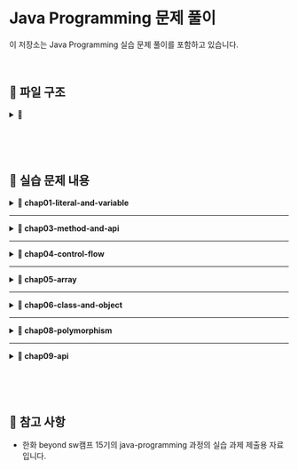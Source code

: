 # Java Programming 문제 풀이

이 저장소는 Java Programming 실습 문제 풀이를 포함하고 있습니다.

<br>

## 📂 파일 구조

<details>
<summary><strong>📂 </strong></summary>
 
```
📂 chap01-literal-and-variable
 ├── 📂 level01.basic
 │   ├── Application1.java
 │   ├── Application2.java
 └── 📂 level02.normal
     ├── Application1.java
     └── Application2.java
     
📂 chap03-method-and-api
 ├── 📂 level01.basic
 │   ├── Calculator.java
 │   └── Application.java
 └── 📂 level02.normal
     ├── RandomMaker.java
     └── Application.java
     
📂 chap04-control-flow
 ├── 📂 section01
 │   ├── 📂 level02.normal
 │   │   ├── Application1.java
 │   │   └── Application2.java
 │   ├── 📂 level03.hard
 │   │   ├── Application1.java
 │   │   └── Application2.java
 │   └── 📂 level04.advanced
 │       ├── Application1.java
 │       └── Application2.java
 └── 📂 section02
     ├── 📂 level02.normal
     │   ├── Application1.java
     │   ├── Application2.java
     │   └── Application3.java
     ├── 📂 level03.hard
     │   ├── Application1.java
     │   ├── Application2.java
     │   └── Application3.java
     └── 📂 level04.advanced
         └── Application1.java
     
📂 chap05-array
 ├── 📂 section01.array
 │   ├── 📂 level02.normal
 │   │   ├── Application1.java
 │   │   └── Application2.java
 │   ├── 📂 level03.hard
 │   │   └── Application1.java
 │   └── 📂 level04.advanced
 │       ├── Application1.java
 │       └── Application2.java
 └── 📂 section02.demensional_array
     └── 📂 level03.hard
         └── Application1.java
              
📂 chap06-class-and-object
 ├── 📂 level01.basic
 │   ├── 📂 student.model.dto
 │   │   └── StudentDTO.java
 │   └── 📂 student.run
 │       └── Application.java
 └── 📂 level02.normal
     ├── 📂 book.model.dto
     │   └── bookDTO.java
     └── 📂 book.run
         └── Application.java
         
📂 chap08-polymorphism
 └── 📂 level01.basic
     ├── Shape.java
     ├── ShapeManager.java
     ├── Resizable.java
     ├── Circle.java
     ├── Rectangle.java
     ├── Triangle.java
     └── Application.java
     
📂 chap09-api
 └── 📂 level01.basic
     ├── Application1.java
     └── Application2.java
```
</details>

<br><br><br>

## 📄 실습 문제 내용


<details>
<summary><strong>📁 chap01-literal-and-variable</strong></summary>


<details>
<summary><strong>📂 - Level 01 - Basic</strong></summary>

**📌 문제 개요**

- **패키지:** `com.meowdule.level01.basic`
- **구현 클래스:**
  - `Application1.java`
    - 두 개의 정수를 선언하여 사칙연산을 수행하고 결과 출력
  - `Application2.java`
    - 사각형의 넓이와 둘레를 계산하여 출력
<details>
<summary>🛠 실행 예시</summary>

```
-- 출력 예시 - Application1 --
더하기 결과  : 50
빼기 결과 : -10
곱하기 결과 : 600
나누기한 몫 : 0
나누기한 나머지 : 20
```
```
-- 출력 예시 - Application2 --
면적 : 455.0
둘레 : 97.8
```

</details>

</details>

<br>

<details>

<summary><strong>📂 - Level 02 - Normal</strong></summary>

**📌 문제 개요**

- **패키지:** `com.meowdule.level02.normal`
- **구현 클래스:**
  - `Application1.java`
    - 문자 'a'의 유니코드 값을 출력
  - `Application2.java`
    - 국어, 수학, 영어 점수를 저장하고 총점과 평균을 정수로 변환하여 출력
<details>
<summary>🛠 실행 예시</summary>

```
-- 출력 예시 - Application1 --
문자 a의 unicode : 97
```
```
-- 출력 예시 - Application1 --
총점 : 201
평균 : 67
```

</details>

</details>



</details>

---


<details>
<summary><strong>📁 chap03-method-and-api</strong></summary>


<details>
<summary><strong>📂 - Level 01 - Basic</strong></summary>

**📌 문제 개요**

- **패키지:** `com.greedy.level01.basic`
- **구현 클래스:**
  - `Calculator.java`
    - `checkMethod()`: 메서드 호출 확인용
    - `sum1to10()`: 1부터 10까지의 합 반환
    - `checkMaxNumber(a, b)`: 두 수 중 큰 값 출력
    - `sumTwoNumber(a, b)`: 두 수의 합 반환
    - `minusTwoNumber(a, b)`: 두 수의 차 반환
  - `Application.java`
    - `main()`: `Calculator`의 모든 메서드를 호출하여 결과 출력

📄 **[문제 PDF 보기](pdf/chap03-method-and-api-practice-quiestion.com.greedy.level01.basic.pdf)**

<details>
<summary>🛠 실행 예시</summary>

```
메소드 호출 확인
1부터 10까지의 합 : 55
두 수 중 큰 수는 20이다.
10과 20의 합은 : 30
10과 5의 차는 : 5
```

</details>

</details>

<br>

<details>
<summary><strong>📂 - Level 02 - Normal</strong></summary>

**📌 문제 개요**

- **패키지:** `com.greedy.level02.normal`
- **구현 클래스:**
  - `RandomMaker.java`
    - `randomNumber(min, max)`: 최소값~최대값 범위의 난수 반환
    - `randomUpperAlphabet(length)`: 랜덤 대문자 문자열 반환
    - `rockPaperScissors()`: 가위, 바위, 보 중 하나 반환
    - `tossCoin()`: 동전 앞면 또는 뒷면 반환
  - `Application.java`
    - `main()`: `RandomMaker`의 모든 메서드를 호출하여 결과 출력

📄 **[문제 PDF 보기](pdf/chap03-method-and-api-practice-quiestion.com.greedy.level02.normal.pdf)**

<details>
<summary>🛠 실행 예시:</summary>

```
-35
SLDIBMELEA
가위
앞면
```
</details>

</details>



</details>

---

<details>
<summary><strong>📁 chap04-control-flow</strong></summary>

<details>
<summary><strong>📂 - section01.conditional</strong></summary>

<details>
<summary><strong>📂 - - Level 02 - Normal</strong></summary>

**📌 문제 개요**

- **패키지:** `com.meowdule.section01.conditional.level02.normal`
- **구현 클래스:**
  - `Application1.java`
    - 1~10 사이의 정수 입력 후 홀짝 판별
  - `Application2.java`
    - BMI(신체질량지수) 계산 후 결과 출력

<details>
<summary>🛠 실행 예시</summary>

```
-- 출력 예시 - Applicatoin1 --
1 ~ 10 사이 홀수의 경우 "홀수다."
1 ~ 10 사이 짝수의 경우 "짝수다."

단 1 ~ 10 이외의 정수의 경우 "반드시 1~10 사이의 정수를 입력해야 합니다."
```
```
-- 출력 예시 - Applicatoin2 --
저체중(20 미만)인 경우 "당신은 저체중 입니다.",
정상체중(20이상 25미만)인 경우 "당신은 정상체중 입니다.",
과제충(25이상 30미만)인 경우 "당신은 과체중 입니다.",
비만(30이상)인 경우 "당신은 비만 입니다."
```

</details>



</details>

<br>

<details>
<summary><strong>📂 - - Level 03 - Hard</strong></summary>

**📌 문제 개요**

- **패키지:** `com.meowdule.section01.conditional.level03.Hard`
- **구현 클래스:**
  - `Application1.java`
    - 두 개의 정수와 연산 기호를 입력받아 연산 수행
  - `Application2.java`
    - 입력한 과일 이름에 따른 가격 출력

<details>
<summary>🛠 실행 예시</summary>

```
-- 출력 예시 - Applicatoin1 --
4 + 3 = 7

단, 준비된 연산기호 외의 문자를 입력하는 경우 "입력하신 연산은 없습니다. 프로그램을 종료합니다."
```
```
-- 출력 예시 - Applicatoin2 --
바나나의 가격은 3000원 입니다.

단, 목록에 없는 과일을 입력 시 "준비된 상품이 없습니다."
```

</details>

</details>

<br>

<details>
<summary><strong>📂 - - Level 04 - Advanced</strong></summary>

**📌 문제 개요**

- **패키지:** `com.meowdule.section01.conditional.level04.Advanced`
- **구현 클래스:**
  - `Application1.java`
    - 3과목 점수를 입력받아 합격 여부 판단 및 이유 출력
  - `Application2.java`
    - 영업사원의 급여 계산 프로그램 구현

<details>
<summary>🛠 실행 예시</summary>

```
-- 출력 예시 - Applicatoin1 --
평균 점수 미달로 불합격입니다.
영어 점수 미달로 불합격입니다.
수학 점수 미달로 불합격입니다.
```
```
-- 출력 예시 - Applicatoin2 --
======================
매출액 : 20000000
보너스율 : 1%
월 급여 : 3000000
보너스 금액 : 200000
======================
총 급여 : 3200000
```

</details>

</details>

</details>

<br>

<details>
<summary><strong>📂 - section02.looping_and_branching</strong></summary>

<details>
<summary><strong>📂 - - Level 02 - Normal</strong></summary>

**📌 문제 개요**

- **패키지:** `com.meowdule.section02.looping_and_branching.level02.Normal`
- **구현 클래스:**
  - `Application1.java`
    - 입력된 문자열을 한 글자씩 출력
  - `Application2.java`
    - 알파벳 'a'부터 'z'까지 차례로 출력
  - `Application3.java`
    - 정수를 입력받아 홀짝에 따라 '수박수박' 패턴 출력

<details>
<summary>🛠 실행 예시</summary>

```
-- 출력 예시 - Applicatoin1 --
0 : a
1 : p
2 : p
3 : l
4 : e
```
```
-- 출력 예시 - Applicatoin2 --
abcdefghijklmnopqrstuvwxyz
```
```
-- 출력 예시 - Applicatoin2 --
수박수박수
```

</details>

</details>

<br>

<details>
<summary><strong>📂 - - Level 03 - Hard</strong></summary>

**📌 문제 개요**

- **패키지:** `com.meowdule.section02.looping_and_branching.level03.Hard`
- **구현 클래스:**
  - `Application1.java`
    - 입력한 정수가 소수인지 판별
  - `Application2.java`
    - 1~100 사이 난수 맞추기 게임 구현
  - `Application3.java`
    - 문자열과 검색할 문자 입력 후 해당 문자의 개수 출력

<details>
<summary>🛠 실행 예시</summary>

```
-- 출력 예시 - Applicatoin1 --
소수인 경우 "소수다."
소수가 아닌 경우 "소수가 아니다."

단, 2보다 큰 정수가 아닌 경우 "잘못 입력하셨습니다. 다시 입력하세요."
```
```
-- 출력 예시 - Applicatoin2 --
정수를 입력하세요 : 5
입력하신 정수보다 작습니다.
정수를 입력하세요 : 3
입력하신 정수보다 큽니다.
정수를 입력하세요 : 4
정답입니다. 3회만에 정답을 맞추셨습니다.
```
```
-- 출력 예시 - Applicatoin2 --
포함된 갯수 : 2개

단, 문자열에 영문자가 아닌 문자가 섞여 있는 경우에는
    검색할 문자를 입력받지 않고 "영문자가 아닌 문자가 포함되어 있습니다."
```

</details>


</details>

<br>

<details>
<summary><strong>📂 - - Level 04 - Advanced</strong></summary>

**📌 문제 개요**

- **패키지:** `com.meowdule.section02.looping_and_branching.level04.Advanced`
- **구현 클래스:**
  - `Application1.java`
    - 시저 암호 알고리즘 구현
      - 어떤 문장의 각 알파벳을 일정한 거리만큼 밀어서 다른 알파벳으로 바꾸는 암호화 방식을 시저 암호라고 합니다.

<details>
<summary>🛠 실행 예시</summary>

```
-- 출력 예시 - Applicatoin1 --
e F d
```


</details>

</details>

</details>

</details>

---

<details>
<summary><strong>📁 chap05-array</strong></summary>

<details>
<summary><strong>📂 - section01.array</strong></summary>

<details>
<summary><strong>📂 - - Level 02 - Normal</strong></summary>

**📌 문제 개요**

- **패키지:** `com.meowdule.section01.array.level02.normal`
- **구현 클래스:**
  - `Application1.java`
    - 문자열을 입력받아 문자 배열로 변환한 후 특정 문자의 개수를 찾는 프로그램
  - `Application2.java`
    - 주민등록번호를 입력받아 성별 자리 이후부터 *로 마스킹하는 프로그램

<details>
<summary>🛠 실행 예시</summary>

```
-- 출력 예시 - Applicatoin1 --
문자열을 하나 입력하세요 : helloworld 
검색할 문자를 입력하세요 : l 
입력하신 문자열 helloworld에서 찾으시는 문자 l은 3개 입니다.
```
```
-- 출력 예시 - Applicatoin2 --
주민등록번호를 입력하세요 : 990101-1234567 
990101-1******
```

</details>



</details>

<br>

<details>
<summary><strong>📂 - - Level 03 - Hard</strong></summary>

**📌 문제 개요**

- **패키지:** `com.meowule.section01.array.level03.hard`
- **구현 클래스:**
  - `Application1.java`
    - 홀수인 양의 정수를 입력받아 배열을 할당하고 대칭 형태의 값을 저장 후 출력

<details>
<summary>🛠 실행 예시</summary>

```
-- 출력 예시 - Applicatoin1 --
홀수인 양의 정수를 입력하세요 : 7 
1 2 3 4 3 2 1

단, 홀수가 아닌 수를 입력할 경우 "양수 혹은 홀수만 입력해야 합니다."
```
```
-- 출력 예시 - Applicatoin2 --

```

</details>

</details>

<br>

<details>
<summary><strong>📂 - - Level 04 - Advanced</strong></summary>

**📌 문제 개요**

- **패키지:** `com.meowdule.section01.array.level04.advanced`
- **구현 클래스:**
  - `Application1.java`
    - 중복되지 않는 1~45 사이의 랜덤한 6개 숫자를 생성하고 정렬하여 출력하는 로또 번호 생성기
  - `Application2.java`
    - 숫자 야구게임 구현 (4자리 중복 없는 숫자를 맞추는 게임)

<details>
<summary>🛠 실행 예시</summary>

```
-- 출력 예시 - Applicatoin1 --
3 7 15 21 35 42
```
```
-- 출력 예시 - Applicatoin2 --
10회 남으셨습니다. 
4자리 숫자를 입력하세요 : 1234 
아쉽네요 0S 2B 입니다. 
9회 남으셨습니다. 
4자리 숫자를 입력하세요 : 7416 
정답입니다.

단, 4자리 숫자 이외 입력의 경우 "4자리 숫자를 입력해야 합니다."
```

</details>

</details>

</details>

<br>

<details>
<summary><strong>📂 - section02.demensional_array</strong></summary>


<details>
<summary><strong>📂 - - Level 03 - Hard</strong></summary>

**📌 문제 개요**

- **패키지:** `com.meowdule.section02.demensional_array.level03.hard`
- **구현 클래스:**
  - `Application1.java`
    - 가로, 세로 길이를 입력받아 랜덤한 알파벳 대문자로 채운 2차원 배열을 생성 후 출력

<details>
<summary>🛠 실행 예시</summary>

```
-- 출력 예시 - Applicatoin1 --
 가로 행의 수를 입력하세요 : 5 
 세로 열의 수를 입력하세요 : 4

F H Z G W F O T O R X V W H J X W S S J

단 1 ~ 10 이외의 정수 입력의 경우 " 반드시 1~10까지의 정수를 입력해야 합니다. 다시 입력하세요."
```


</details>


</details>

<br>

</details>

</details>

---

<details>
<summary><strong>📁 chap06-class-and-object</strong></summary>

<details>
<summary><strong>📂 - level01.basic-student</strong></summary>

**📌 문제 개요**

- **패키지:** `com.greedy.level01.basic.student`
- **구현 클래스:**
  - `StudentDTO.java`
    - `StudentDTO()`: 기본 생성자
    - `StudentDTO(grade, classroom, name, kor, eng, math)`: 학생 정보 초기화 생성자
    - `getInformation()`: 학생 정보 및 평균 점수 출력
  - `Application.java`
    - `main()`: 최대 10명의 학생 정보를 입력받아 출력

📄 **[문제 PDF 보기](pdf/chap06-class-and-object-practice-2.pdf)**

<details>
<summary>🛠 실행 예시</summary>

```
-- 출력 예시 - Applicatoin --
학년 : 1 
반 : 5 
이름 : 홍길동 
국어점수 : 40 
영어점수 : 60 
수학점수 : 70 
계속 추가할 겁니까 ? (y/n) : y

학년 : 2 
반 : 1 
이름 : 김말똥 
국어점수 : 70 
영어점수 : 80 
수학점수 : 100 
계속 추가할 겁니까 ? (y/n) : y

학년=1, 반=5, 이름=홍길동, 국어=40, 영어=60, 수학=70, 평균=56 
학년=2, 반=1, 이름=김말똥, 국어=70, 영어=80, 수학=100, 평균=83 
학년=3, 반=3, 이름=강경순, 국어=100, 영어=75, 수학=86, 평균=87
```

</details>



</details>

<br>

<details>
<summary><strong>📂 - level02.normal-book</strong></summary>


**📌 문제 개요**

- **패키지:** `com.greedy.level02.normal.book`
- **구현 클래스:**
  - `BookDTO.java`
    - `BookDTO()`: 기본 생성자
    - `BookDTO(title, publisher, author)`: 3개 필드 초기화 생성자
    - `BookDTO(title, publisher, author, price, discountRate)`: 모든 필드 초기화 생성자
    - `setters / getters`: 필드 값 수정 및 반환
    - `printInformation()`: 필드 값 출력
  - `Application.java`
    - `main()`: `BookDTO`의 모든 메서드를 호출하여 결과 출력

📄 **[문제 PDF 보기](pdf/chap06-class-and-object-practice-1.pdf)**

<details>
<summary>🛠 실행 예시</summary>

```
-- 출력 예시 - Applicatoin --
null, null, null, 0, 0.0 
자바의 정석, 도우출판, 남궁성, 0, 0.0 
홍길동전, 활빈당, 허균, 5000000, 0.5

```


</details>


</details>

<br>

</details>


---

<details>
<summary><strong>📁 chap08-polymorphism </strong></summary>


<details>
<summary><strong>📂 - Level 01 - Basic</strong></summary>

**📌 문제 개요**

- **패키지:** `com.meowdule.level01.basic`
- **구현 클래스:**
  - `Shape.java`
    - `calculateArea()`: 도형의 넓이 계산 메소드 (추상 메소드)
    - `calculatePerimeter()`: 도형의 둘레 계산 메소드 (추상 메소드)
  - `Resizable.java`
    - `resize(double factor)`: 도형의 모든 속성을 인자만큼 곱해 크기를 조정하는 메소드
  - `Circle.java`
    - Shape 추상 클래스를 상속받고 Resizable 인터페이스를 구현하는 클래스
    - 속성: `radius` (반지름)
  - `Rectangle.java`
    - Shape 추상 클래스를 상속받고 Resizable 인터페이스를 구현하는 클래스
    - 속성: `width` (너비), `height` (높이)
  - `Triangle.java`
    - Shape 추상 클래스를 상속받고 Resizable 인터페이스를 구현하는 클래스
    - 속성: `base` (밑변), `height` (높이), `side1` (첫 번째 변), `side2` (두 번째 변), `side3` (세 번째 변)
  - `ShapeManager.java`
    - `addShape(Shape shape)`: 배열에 도형 추가 (배열 크기가 부족하면 2배로 확장하여 추가)
    - `removeShape(Shape shape)`: 배열에서 도형을 찾아 제거하고, 빈 인덱스를 없애기 위해 뒤쪽 도형을 앞으로 당김
    - `printAllShapes()`: 저장된 모든 도형의 이름, 넓이, 둘레를 출력
    - `getTotalArea()`: 저장된 모든 도형의 넓이 총합을 반환
    - `getTotalPerimeter()`: 저장된 모든 도형의 둘레 총합을 반환
  - `Application.java`
    - `main()`: 도형 객체(Circle, Rectangle, Triangle)를 생성 및 추가하고, 도형 정보 출력, 크기 조정 후 재출력, 도형 삭제 후 재출력하여 결과를 확인

<details>
<summary>🛠 실행 예시</summary>

```
===== 모든 도형 출력 =====
Shape: Circle
Area: 78.53981633974483
Perimeter: 31.41592653589793
Shape: Rectangle
Area: 20.0
Perimeter: 18.0
Shape: Triangle
Area: 6.0
Perimeter: 12.0
총 넓이 출력 : 104.53981633974483
총 둘레 출력 : 61.41592653589793
===== 크기 조정 후 모든 도형 출력 =====
Shape: Circle
Area: 314.1592653589793
Perimeter: 62.83185307179586
Shape: Rectangle
Area: 80.0
Perimeter: 36.0
Shape: Triangle
Area: 24.0
Perimeter: 24.0
총 넓이 출력 : 418.1592653589793
총 둘레 출력 : 122.83185307179586
===== Circle 삭제 후 모든 도형 출력 =====
Shape: Rectangle
Area: 80.0
Perimeter: 36.0
Shape: Triangle
Area: 24.0
Perimeter: 24.0
총 넓이 출력 : 104.0
총 둘레 출력 : 60.0
```

</details>

</details>

</details>

---

<details>
<summary><strong>📁 chap09-api</strong></summary>


<details>
<summary><strong>📂 - Level 01 - Basic</strong></summary>

**📌 문제 개요**

- **패키지:** `com.meowdule.level01.basic`
- **구현 클래스:**
- **구현 클래스:**
  - `Application1.java`
    - 사용자로부터 입력받은 텍스트에서 공백을 기준으로 단어를 분리한 후, <br> 각 단어의 첫 글자를 대문자로 변환하여 변환된 문자열과 전체 단어 개수를 출력 <br>(String과 StringBuilder 활용)
  - `Application2.java`
    - 사용자로부터 입력받은 텍스트에서 영문자만 대소문자 구분 없이 단어의 빈도를 계산한 후, <br>각 단어의 빈도와 가장 자주 등장하는 단어(및 등장 횟수)를 출력 <br>(String과 StringBuilder 활용)

<details>
<summary>🛠 실행 예시</summary>

```
-- 출력 예시 - Application1 --
문자열 입력 : I will be a good developer.
변환된 문자열: I Will Be A Good Developer.
총 단어 개수: 6
```
```
-- 출력 예시 - Application2 --
문자열 입력 : hello world Hello everyone! 안녕하세요 반갑습니다
===== 단어 빈도 =====
hello: 2
world: 1
everyone: 1
가장 빈도 높은 단어 : hello (2 번)
```

</details>

</details>

</details>

<br><br><br>

## 📌 참고 사항

- 한화 beyond sw캠프 15기의 java-programming 과정의 실습 과제 제출용 자료 입니다.

